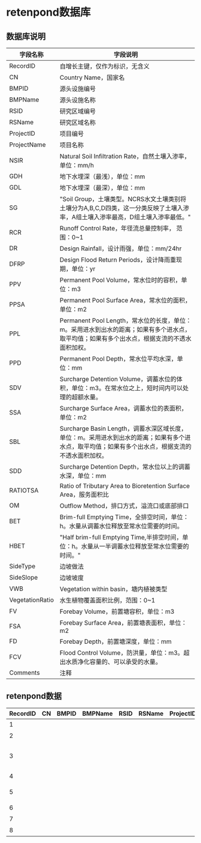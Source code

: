 # retenpond数据库

## 数据库说明

| 字段名称            | 字段说明                                                                                 |
|-----------------|--------------------------------------------------------------------------------------|
| RecordID        | 自增长主键，仅作为标识，无含义                                                                      |
| CN              | Country Name，国家名                                                                     |
| BMPID           | 源头设施编号                                                                               |
| BMPName         | 源头设施名称                                                                               |
| RSID            | 研究区域编号                                                                               |
| RSName          | 研究区域名称                                                                               |
| ProjectID       | 项目编号                                                                                 |
| ProjectName     | 项目名称                                                                                 |
| NSIR            | Natural Soil Infiltration Rate，自然土壤入渗率，单位：mm/h                                       |
| GDH             | 地下水埋深（最浅），单位：mm                                                                      |
| GDL             | 地下水埋深（最深），单位：mm                                                                      |
| SG              | "Soil Group，土壤类型。NCRS水文土壤类别将土壤分为A,B,C,D四类，这一分类反映了土壤入渗率，A组土壤入渗率最高，D组土壤入渗率最低。"         |
| RCR             | Runoff Control Rate，年径流总量控制率， 范围：0~1                                                 |
| DR              | Design Rainfall，设计雨强，单位：mm/24hr                                                      |
| DFRP            | Design Flood Return Periods，设计降雨重现期，单位：yr                                            |
| PPV             | Permanent Pool Volume，常水位时的容积，单位：m3                                                  |
| PPSA            | Permanent Pool Surface Area，常水位的面积，单位：m2                                             |
| PPL             | Permanent Pool Length，常水位的长度，单位：m。采用进水到出水的距离；如果有多个进水点，取平均值；如果有多个出水点，根据支流的不透水面积加权。    |
| PPD             | Permanent Pool Depth，常水位平均水深，单位：mm                                                   |
| SDV             | Surcharge Detention Volume，调蓄水位的体积，单位：m3。在常水位之上，短时间内可以处理的超额水量。                       |
| SSA             | Surcharge Surface Area，调蓄水位的表面积，单位：m2                                                |
| SBL             | Surcharge Basin Length，调蓄水深区域长度，单位：m。采用进水到出水的距离；如果有多个进水点，取平均值；如果有多个出水点，根据支流的不透水面积加权。 |
| SDD             | Surcharge Detention Depth，常水位以上的调蓄水深，单位：mm                                           |
| RATIOTSA        | Ratio of Tributary Area to Bioretention Surface Area，服务面积比                           |
| OM              | Outflow Method，排口方式，溢流口或底部排口                                                         |
| BET             | Brim\-full Emptying Time，全排空时间，单位：h。水量从调蓄水位释放至常水位需要的时间。                              |
| HBET            | "Half brim\-full Emptying Time,半排空时间，单位：h。水量从一半调蓄水位释放至常水位需要的时间。"                     |
| SideType        | 边坡做法                                                                                 |
| SideSlope       | 边坡坡度                                                                                 |
| VWB             | Vegetation within basin，塘内植被类型                                                       |
| VegetationRatio | 水生植物覆盖面积比例，范围：0~1                                                                    |
| FV              | Forebay Volume，前置塘容积，单位：m3                                                           |
| FSA             | Forebay Surface Area，前置塘表面积，单位：m2                                                    |
| FD              | Forebay Depth，前置塘深度，单位：mm                                                            |
| FCV             | Flood Control Volume，防洪量，单位：m3。超出水质净化容量的、可以承受的水量。                                    |
| Comments        | 注释                                                                                   |

## retenpond数据

| RecordID | CN | BMPID | BMPName | RSID | RSName | ProjectID | ProjectName    | NSIR  | GDH | GDL | SG | RCR | DR | DFRP | PPV | PPSA | PPL | PPD | SDV | SSA | SBL | SDD | RATIOTSA | OM | BET | HBET | SideType | SideSlope | VWB | VegetationRatio | FV | FSA | FD | FCV | Comments |
|----------|----|-------|---------|------|--------|-----------|----------------|-------|-----|-----|----|-----|----|------|-----|------|-----|-----|-----|-----|-----|-----|----------|----|-----|------|----------|-----------|-----|-----------------|----|-----|----|-----|----------|
| 1        |    |       |         |      |        |           | 武汉海绵城市         | 0\.75 |     |     |    |     |    |      |     |      |     |     |     |     |     |     |          |    |     |      |          |           |     |                 |    |     |    |     |          |
| 2        |    |       |         |      |        |           | 小区花园           |       |     |     |    |     |    |      |     |      |     |     |     |     |     |     |          |    |     |      |          |           |     |                 |    |     |    |     |          |
| 3        |    |       |         |      |        |           | 金湾海绵城市建设示范区湿塘2 |       |     |     |    |     |    |      |     |      |     |     |     |     |     |     |          |    |     |      |          |           |     |                 |    |     |    |     |          |
| 4        |    |       |         |      |        |           | 彩虹湾公园          |       |     |     |    |     |    |      |     |      |     |     |     |     |     |     |          |    |     |      |          |           |     |                 |    |     |    |     |          |
| 5        |    |       |         |      |        |           | 上海浦东新区某一镇级河道   |       |     |     |    |     |    |      |     |      |     |     |     |     |     |     |          |    |     |      |          |           |     |                 |    |     |    |     |          |
| 6        |    |       |         |      |        |           | 玉溪东风广场         |       |     |     |    |     |    |      |     |      |     |     |     |     |     |     |          |    |     |      |          |           |     |                 |    |     |    |     |          |
| 7        |    |       |         |      |        |           | 江苏省某城市         |       |     |     |    |     |    |      |     |      |     |     |     |     |     |     |          |    |     |      |          |           |     |                 |    |     |    |     |          |
| 8        |    |       |         |      |        |           | 江南园            |       |     |     |    |     |    |      |     |      |     |     |     |     |     |     |          |    |     |      |          |           |     |                 |    |     |    |     |          |
